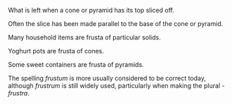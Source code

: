 What is left when a cone or pyramid has its top sliced off.

Often the slice has been made parallel to the base of the cone or
pyramid.

Many household items are frusta of particular solids.

Yoghurt pots are frusta of cones.

Some sweet containers are frusta of pyramids.

The spelling *frustum* is more usually considered to be correct today,
although *frustrum* is still widely used, particularly when making the
plural - *frustra*.
